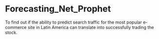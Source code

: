 # Forecasting_Net_Prophet
To find out if the ability to predict search traffic for the most popular e-commerce site in Latin America can translate into successfully trading the stock.
